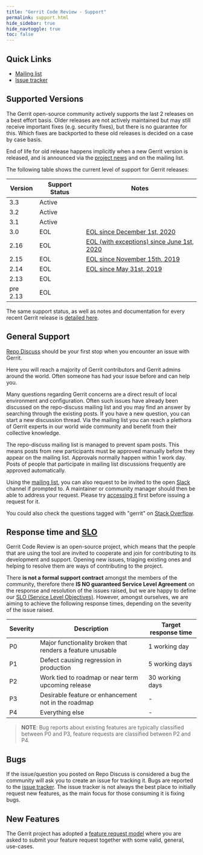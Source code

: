 ```yaml
---
title: "Gerrit Code Review - Support"
permalink: support.html
hide_sidebar: true
hide_navtoggle: true
toc: false
---
```


## Quick Links

* [Mailing list][repo-discuss]
* [Issue tracker][issue-tracking]

## Supported Versions

The Gerrit open-source community actively supports the last 2 releases
on a best effort basis. Older releases are not actively maintained but
may still receive important fixes (e.g. security fixes), but there is
no guarantee for this. Which fixes are backported to these old
releases is decided on a case by case basis.

End of life for old release happens implicitly when a new Gerrit version is
released, and is announced via the [project news](https://www.gerritcodereview.com/news.html)
and on the mailing list.

The following table shows the current level of support for Gerrit releases:

| Version  | Support Status | Notes |
|----------|----------------|-------|
| 3.3      | Active         |       |
| 3.2      | Active         |       |
| 3.1      | Active         |       |
| 3.0      | EOL            | [EOL since December 1st, 2020](https://www.gerritcodereview.com/2020-09-07-gerrit-3.3-release-plan.html#end-of-life-for-gerrit-30x) |
| 2.16     | EOL            | [EOL (with exceptions) since June 1st, 2020](https://www.gerritcodereview.com/2020-04-22-gerrit-3.2-release-plan.html#end-of-life-for-gerrit-216x) |
| 2.15     | EOL            | [EOL since November 15th, 2019](https://www.gerritcodereview.com/2019-11-15-gerrit-2.15-eol.html) |
| 2.14     | EOL            | [EOL since May 31st, 2019](https://www.gerritcodereview.com/2019-05-31-gerrit-end-of-life-update.html) |
| 2.13     | EOL            |       |
| pre 2.13 | EOL            |       |

The same support status, as well as notes and documentation for every recent Gerrit release is
[detailed here](https://www.gerritcodereview.com/releases-readme.html).

## General Support

[Repo Discuss][repo-discuss] should be your first stop when you
encounter an issue with Gerrit.

Here you will reach a majority of Gerrit contributors and Gerrit
admins around the world. Often someone has had your issue before
and can help you.

Many questions regarding Gerrit concerns are a direct result of
local environment and configuration. Often such issues have already
been discussed on the repo-discuss mailing list and you may find an
answer by searching through the existing posts. If you have a new
question, you can start a new discussion thread. Via the mailing
list you can reach a plethora of Gerrit experts in our world wide
community and benefit from their collective knowledge.

The repo-discuss mailing list is managed to prevent spam posts. This
means posts from new participants must be approved manually before they
appear on the mailing list. Approvals normally happen within 1 work
day. Posts of people that participate in mailing list discussions
frequently are approved automatically.

Using the [mailing list][repo-discuss], you can also request to be
invited to the open [Slack][slack-workspace] channel if prompted to. A
maintainer or community manager should then be able to address your
request. Please try [accessing it][slack-workspace] first before issuing
a request for it.

You could also check the questions tagged with "gerrit" on
[Stack Overflow][stack-overflow].

## Response time and [SLO](https://landing.google.com/sre/sre-book/chapters/service-level-objectives/)

Gerrit Code Review is an open-source project, which means that the people
that are using the tool are invited to cooperate and join for contributing
to its development and support.
Opening new issues, triaging existing ones and helping to resolve them are
ways of contributing to the project.

There **is not a formal support contract** amongst the members of the
community, therefore there **IS NO guaranteed Service Level Agreement**
on the response and resolution of the issues raised, but we are happy to
define our [SLO (Service Level Objectives)](https://landing.google.com/sre/sre-book/chapters/service-level-objectives/).
However, amongst ourselves, we are aiming to achieve the following response times,
depending on the severity of the issue raised.

| Severity | Description                                                 | Target response time
|----------|-------------------------------------------------------------|---------------------
| P0       | Major functionality broken that renders a feature unusable  | 1 working day
| P1       | Defect causing regression in production                     | 5 working days
| P2       | Work tied to roadmap or near term upcoming release          | 30 working days
| P3       | Desirable feature or enhancement not in the roadmap         | -
| P4       | Everything else                                             | -

> **NOTE**: Bug reports about existing features are typically classified between P0 and P3,
> feature requests are classified between P2 and P4.

## Bugs

If the issue/question you posted on Repo Discuss is considered a bug
the community will ask you to create an issue for tracking it.
Bugs are reported to the [issue tracker][issue-tracking].
The issue tracker is not always the best place to initially request
new features, as the main focus for those consuming it is fixing
bugs.

## New Features

The Gerrit project has adopted a
[feature request model][feature-request] where you are asked to
submit your feature request together with some valid, general,
use-cases.

[feature-request]: https://gerrit-review.googlesource.com/Documentation/dev-design-docs.html#propose
[issue-tracking]: /issues.html
[repo-discuss]: https://groups.google.com/forum/#!forum/repo-discuss
[slack-workspace]: https://gerritcodereview.slack.com
[stack-overflow]: https://stackoverflow.com/questions/tagged/gerrit
